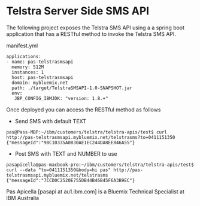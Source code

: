 <h1> Telstra Server Side SMS API </h1>

The following project exposes the Telstra SMS API using a a spring boot application that has a RESTful method to invoke the Telstra SMS API.

manifest.yml
 
```
applications:
- name: pas-telstrasmsapi
  memory: 512M
  instances: 1
  host: pas-telstrasmsapi
  domain: mybluemix.net
  path: ./target/TelstraSMSAPI-1.0-SNAPSHOT.jar
  env:
   JBP_CONFIG_IBMJDK: "version: 1.8.+"
 ```
 
 Once deployed you can access the RESTful method as follows
 
 - Send SMS with default TEXT 
 
 ```
pas@Pass-MBP:~/ibm/customers/telstra/telstra-apis/test$ curl http://pas-telstrasmsapi.mybluemix.net/telstrasms?to=0411151350
{"messageId":"98C10335A0830AE1EC244DA8EE846A55"}
  ```
  
- Post SMS with TEXT and NUMBER to use
   
```
pasapicella@pas-macbook-pro:~/ibm/customers/telstra/telstra-apis/test$ curl --data "to=0411151350&body=hi pas" http://pas-telstrasmsapi.mybluemix.net/telstrasms
{"messageId":"7CCD0C2520E755DB44B46B45F6A3B9EC"}
```
  
Pas Apicella [pasapi at au1.ibm.com] is a Bluemix Technical Specialist at IBM Australia